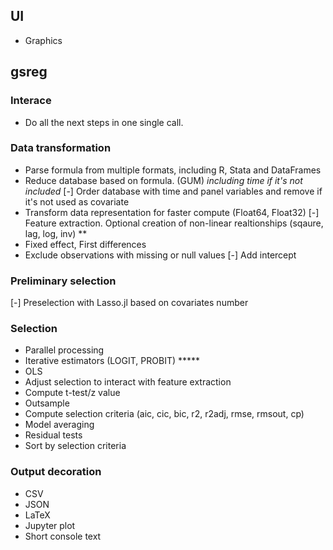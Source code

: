## UI
- Graphics

## gsreg

### Interace
- Do all the next steps in one single call.

### Data transformation
- Parse formula from multiple formats, including R, Stata and DataFrames
- Reduce database based on formula. (GUM) *including time if it's not included*
[-] Order database with time and panel variables and remove if it's not used as covariate
- Transform data representation for faster compute (Float64, Float32)
[-] Feature extraction. Optional creation of non-linear realtionships (sqaure, lag, log, inv) **
- Fixed effect, First differences
- Exclude observations with missing or null values 
[-] Add intercept
 
### Preliminary selection
[-] Preselection with Lasso.jl based on covariates number
 
### Selection
- Parallel processing
- Iterative estimators (LOGIT, PROBIT) *****
- OLS
- Adjust selection to interact with feature extraction
- Compute t-test/z value
- Outsample
- Compute selection criteria (aic, cic, bic, r2, r2adj, rmse, rmsout, cp)
- Model averaging
- Residual tests
- Sort by selection criteria
 
### Output decoration
- CSV
- JSON
- LaTeX
- Jupyter plot
- Short console text
